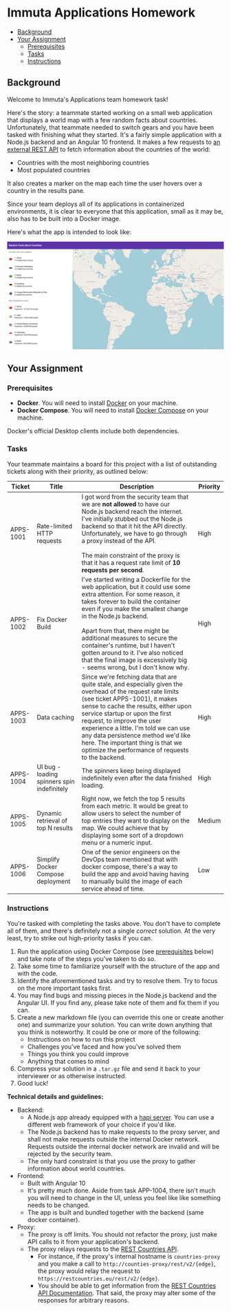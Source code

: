# Immuta Applications Homework

- [Background](#background)
- [Your Assignment](#your-assignment)
  * [Prerequisites](#prerequisites)
  * [Tasks](#tasks)
  * [Instructions](#instructions)



## Background

Welcome to Immuta's Applications team homework task!

Here's the story: a teammate started working on a small web application that
displays a world map with a few random facts about countries. Unfortunately,
that teammate needed to switch gears and you have been tasked with finishing what
they started. It's a fairly simple application with a Node.js backend and an
Angular 10 frontend. It makes a few requests to [an external REST API](https://restcountries.eu/)
to fetch information about the countries of the world:

* Countries with the most neighboring countries
* Most populated countries

It also creates a marker on the map each time the user hovers over a country in the results pane.

Since your team deploys all of its applications in containerized environments,
it is clear to everyone that this application, small as it may be, also has to be built into a Docker
image.

Here's what the app is intended to look like:

![Screenshot of App](./screenshot.png)

## Your Assignment

### Prerequisites

- **Docker**. You will need to install [Docker](https://docs.docker.com/get-docker/) on your machine.
- **Docker Compose**. You will need to install [Docker Compose](https://docs.docker.com/compose/install/) on your machine.

Docker's official Desktop clients include both dependencies.

### Tasks

Your teammate maintains a board for this project with a list of outstanding tickets along with their
priority, as outlined below:

<table>
    <thead>
        <tr>
            <th>Ticket</th>
            <th>Title</th>
            <th>Description</th>
            <th>Priority</th>
        </tr>
    </thead>
    <tbody>
        <tr>
            <td>APPS-1001</td>
            <td>Rate-limited HTTP requests</td>
            <td>
                I got word from the security team that we are
                <b>not allowed</b> to have our Node.js backend reach the internet.
                I've initially stubbed out the Node.js backend
                so that it hit the API directly.<br/>Unfortunately, we have to go through
                a proxy instead of the API.<br/><br/>The main constraint of the proxy is that it
                has a request rate limit of <b>10 requests per second</b>.
            </td>
            <td>High</td>
        </tr>
        <tr>
            <td>APPS-1002</td>
            <td>Fix Docker Build</td>
            <td>
                I've started writing a Dockerfile for the web application, but it could use
                some extra attention. For some reason, it takes forever to build the container
                even if you make the smallest change in the Node.js backend.<br/><br/>
                Apart from that, there might be additional measures to secure the container's runtime,
                but I haven't gotten around to it. I've also noticed that the final image is excessively
                big - seems wrong, but I don't know why.
            </td>
            <td>High</td>
        </tr>
        <tr>
            <td>APPS-1003</td>
            <td>Data caching</td>
            <td>
                Since we're fetching data that are quite stale, and especially given the overhead of the 
                request rate limits (see ticket APPS-1001), it makes sense to cache the results, either
                upon service startup or upon the first request, to improve the user experience a little.
                I'm told we can use any data persistence method we'd like here. The important thing is
                that we optimize the performance of requests to the backend.
            </td>
            <td>High</td>
        </tr>
        <tr>
            <td>APPS-1004</td>
            <td>UI bug - loading spinners spin indefinitely</td>
            <td>
                The spinners keep being displayed indefinitely even after
                the data finished loading.
            </td>
            <td>High</td>
        </tr>
        <tr>
            <td>APPS-1005</td>
            <td>Dynamic retrieval of top N results</td>
            <td>
                Right now, we fetch the top 5 results from each metric. It would be great to allow users
                to select the number of top entries they want to display on the map. We could achieve that
                by displaying some sort of a dropdown menu or a numeric input.
            </td>
            <td>Medium</td>
        </tr>
        <tr>
            <td>APPS-1006</td>
            <td>Simplify Docker Compose deployment</td>
            <td>
                One of the senior engineers on the DevOps team mentioned that with docker compose,
                there's a way to build the app and avoid having having to manually build the image
                of each service ahead of time.
            </td>
            <td>Low</td>
        </tr>
    </tbody>
</table>

### Instructions

You're tasked with completing the tasks above. You don't have to complete all of them, and there's definitely not
a single _correct_ solution. At the very least, try to strike out high-priority tasks if you can.

1. Run the application using Docker Compose (see [prerequisites](#prerequisites) below) and take note
   of the steps you've taken to do so.
1. Take some time to familiarize yourself with the structure of the app and with the code.
1. Identify the aforementioned tasks and try to resolve them. Try to focus on the more important tasks
   first.
1. You may find bugs and missing pieces in the Node.js backend and the Angular UI.
   If you find any, please take note of them and fix them if you can.
1. Create a new markdown file (you can override this one or create another one) and summarize your solution.
   You can write down anything that you think is noteworthy. It could be one or more of the following:
   - Instructions on how to run this project
   - Challenges you've faced and how you've solved them
   - Things you think you could improve
   - Anything that comes to mind
1. Compress your solution in a `.tar.gz` file and send it back to your interviewer or as otherwise instructed.
1. Good luck!

**Technical details and guidelines:**

* Backend:
  - A Node.js app already equipped with a [hapi server](https://hapi.dev/). You can use a different web framework
    of your choice if you'd like.
  - The Node.js backend has to make requests to the proxy server, and shall not make requests outside
    the internal Docker network. Requests outside the internal docker network are invalid and will be rejected by
    the security team.
  - The only hard constraint is that you use the proxy to gather information about world countries.
* Frontend:
  - Built with Angular 10
  - It's pretty much done. Aside from task APP-1004, there isn't much you will need to change in the UI, unless you
    feel like like something needs to be changed.
  - The app is built and bundled together with the backend (same docker container).
* Proxy:
  - The proxy is off limits. You should not refactor the proxy, just make API calls to it from your
    application's backend.
  - The proxy relays requests to the [REST Countries API](https://restcountries.eu/).
    - For instance, if the proxy's internal hostname is `countries-proxy`
      and you make a call to `http://counties-proxy/rest/v2/{edge}`, the proxy would relay the request
      to `https://restcountries.eu/rest/v2/{edge}`.
    - You should be able to get information from the
      [REST Countries API Documentation](https://restcountries.eu/). That said, the proxy may
      alter some of the responses for arbitrary reasons.
